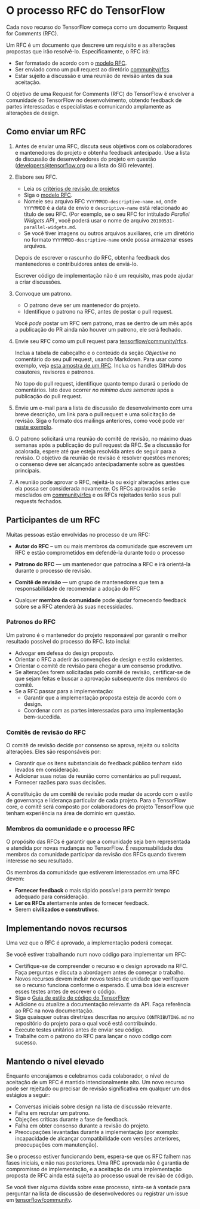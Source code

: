 # O processo RFC do TensorFlow

Cada novo recurso do TensorFlow começa como um documento Request for Comments (RFC).

Um RFC é um documento que descreve um requisito e as alterações propostas que irão resolvê-lo. Especificamente, o RFC irá:

- Ser formatado de acordo com o [modelo RFC](https://github.com/tensorflow/community/blob/master/rfcs/yyyymmdd-rfc-template.md).
- Ser enviado como um pull request ao diretório [community/rfcs](https://github.com/tensorflow/community/tree/master/rfcs).
- Estar sujeito a discussão e uma reunião de revisão antes da sua aceitação.

O objetivo de uma Request for Comments (RFC) do TensorFlow é envolver a comunidade do TensorFlow no desenvolvimento, obtendo feedback de partes interessadas e especialistas e comunicando amplamente as alterações de design.

## Como enviar um RFC

1. Antes de enviar uma RFC, discuta seus objetivos com os colaboradores e mantenedores do projeto e obtenha feedback antecipado. Use a lista de discussão de desenvolvedores do projeto em questão (developers@tensorflow.org ou a lista do SIG relevante).

2. Elabore seu RFC.

    - Leia os [critérios de revisão de projetos](https://github.com/tensorflow/community/blob/master/governance/design-reviews.md)
    - Siga o [modelo RFC](https://github.com/tensorflow/community/blob/master/rfcs/yyyymmdd-rfc-template.md).
    - Nomeie seu arquivo RFC `YYYYMMDD-descriptive-name.md`, onde `YYYYMMDD` é a data de envio e `descriptive-name` está relacionado ao título de seu RFC. (Por exemplo, se o seu RFC for intitulado *Parallel Widgets API* , você poderá usar o nome de arquivo `20180531-parallel-widgets.md`.
    - Se você tiver imagens ou outros arquivos auxiliares, crie um diretório no formato `YYYYMMDD-descriptive-name` onde possa armazenar esses arquivos.

    Depois de escrever o rascunho do RFC, obtenha feedback dos mantenedores e contribuidores antes de enviá-lo.

    Escrever código de implementação não é um requisito, mas pode ajudar a criar discussões.

3. Convoque um patrono.

    - O patrono deve ser um mantenedor do projeto.
    - Identifique o patrono na RFC, antes de postar o pull request.

    Você *pode* postar um RFC sem patrono, mas se dentro de um mês após a publicação do PR ainda não houver um patrono, ele será fechado.

4. Envie seu RFC como um pull request para [tensorflow/community/rfcs](https://github.com/tensorflow/community/tree/master/rfcs).

    Inclua a tabela de cabeçalho e o conteúdo da seção *Objective* no comentário do seu pull request, usando Markdown. Para usar como exemplo, veja [esta amostra de um RFC](https://github.com/tensorflow/community/pull/5). Inclua os handles GitHub dos coautores, revisores e patronos.

    No topo do pull request, identifique quanto tempo durará o período de comentários. Isto deve ocorrer *no mínimo duas semanas* após a publicação do pull request.

5. Envie um e-mail para a lista de discussão de desenvolvimento com uma breve descrição, um link para o pull request e uma solicitação de revisão. Siga o formato dos mailings anteriores, como você pode ver [neste exemplo](https://groups.google.com/a/tensorflow.org/forum/#!topic/developers/PIChGLLnpTE).

6. O patrono solicitará uma reunião do comitê de revisão, no máximo duas semanas após a publicação do pull request da RFC. Se a discussão for acalorada, espere até que esteja resolvida antes de seguir para a revisão. O objetivo da reunião de revisão é resolver questões menores; o consenso deve ser alcançado antecipadamente sobre as questões principais.

7. A reunião pode aprovar o RFC, rejeitá-la ou exigir alterações antes que ela possa ser considerada novamente. Os RFCs aprovados serão mesclados em [community/rfcs](https://github.com/tensorflow/community/tree/master/rfcs) e os RFCs rejeitados terão seus pull requests fechados.

## Participantes de um RFC

Muitas pessoas estão envolvidas no processo de um RFC:

- **Autor do RFC** – um ou mais membros da comunidade que escrevem um RFC e estão comprometidos em defendê-la durante todo o processo

- **Patrono do RFC** — um mantenedor que patrocina a RFC e irá orientá-la durante o processo de revisão.

- **Comitê de revisão** — um grupo de mantenedores que tem a responsabilidade de recomendar a adoção do RFC

- Qualquer **membro da comunidade** pode ajudar fornecendo feedback sobre se a RFC atenderá às suas necessidades.

### Patronos do RFC

Um patrono é o mantenedor do projeto responsável por garantir o melhor resultado possível do processo do RFC. Isto inclui:

- Advogar em defesa do design proposto.
- Orientar o RFC a aderir às convenções de design e estilo existentes.
- Orientar o comitê de revisão para chegar a um consenso produtivo.
- Se alterações forem solicitadas pelo comitê de revisão, certificar-se de que sejam feitas e buscar a aprovação subsequente dos membros do comitê.
- Se a RFC passar para a implementação:
    - Garantir que a implementação proposta esteja de acordo com o design.
    - Coordenar com as partes interessadas para uma implementação bem-sucedida.

### Comitês de revisão do RFC

O comitê de revisão decide por consenso se aprova, rejeita ou solicita alterações. Eles são responsáveis ​​por:

- Garantir que os itens substanciais do feedback público tenham sido levados em consideração.
- Adicionar suas notas de reunião como comentários ao pull request.
- Fornecer razões para suas decisões.

A constituição de um comitê de revisão pode mudar de acordo com o estilo de governança e liderança particular de cada projeto. Para o TensorFlow core, o comitê será composto por colaboradores do projeto TensorFlow que tenham experiência na área de domínio em questão.

### Membros da comunidade e o processo RFC

O propósito das RFCs é garantir que a comunidade seja bem representada e atendida por novas mudanças no TensorFlow. É responsabilidade dos membros da comunidade participar da revisão dos RFCs quando tiverem interesse no seu resultado.

Os membros da comunidade que estiverem interessados ​​em uma RFC devem:

- **Fornecer feedback** o mais rápido possível para permitir tempo adequado para consideração.
- **Ler os RFCs** atentamente antes de fornecer feedback.
- Serem **civilizados e construtivos**.

## Implementando novos recursos

Uma vez que o RFC é aprovado, a implementação poderá começar.

Se você estiver trabalhando num novo código para implementar um RFC:

- Certifique-se de compreender o recurso e o design aprovado na RFC. Faça perguntas e discuta a abordagem antes de começar o trabalho.
- Novos recursos devem incluir novos testes de unidade que verifiquem se o recurso funciona conforme o esperado. É uma boa ideia escrever esses testes antes de escrever o código.
- Siga o [Guia de estilo de código do TensorFlow](#tensorflow-code-style-guide)
- Adicione ou atualize a documentação relevante da API. Faça referência ao RFC na nova documentação.
- Siga quaisquer outras diretrizes descritas no arquivo `CONTRIBUTING.md` no repositório do projeto para o qual você está contribuindo.
- Execute testes unitários antes de enviar seu código.
- Trabalhe com o patrono do RFC para lançar o novo código com sucesso.

## Mantendo o nível elevado

Enquanto encorajamos e celebramos cada colaborador, o nível de aceitação de um RFC é mantido intencionalmente alto. Um novo recurso pode ser rejeitado ou precisar de revisão significativa em qualquer um dos estágios a seguir:

- Conversas iniciais sobre design na lista de discussão relevante.
- Falha em recrutar um patrono.
- Objeções críticas durante a fase de feedback.
- Falha em obter consenso durante a revisão do projeto.
- Preocupações levantadas durante a implementação (por exemplo: incapacidade de alcançar compatibilidade com versões anteriores, preocupações com manutenção).

Se o processo estiver funcionando bem, espera-se que os RFC falhem nas fases iniciais, e não nas posteriores. Uma RFC aprovada não é garantia de compromisso de implementação, e a aceitação de uma implementação proposta de RFC ainda está sujeita ao processo usual de revisão de código.

Se você tiver alguma dúvida sobre esse processo, sinta-se à vontade para perguntar na lista de discussão de desenvolvedores ou registrar um issue em [tensorflow/community](https://github.com/tensorflow/community/tree/master/rfcs).
